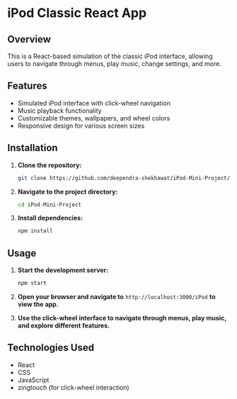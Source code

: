 # iPod Classic React App

## Overview

This is a React-based simulation of the classic iPod interface, allowing users to navigate through menus, play music, change settings, and more.

## Features

- Simulated iPod interface with click-wheel navigation
- Music playback functionality
- Customizable themes, wallpapers, and wheel colors
- Responsive design for various screen sizes

## Installation

1. **Clone the repository:**

   ```bash
   git clone https://github.com/deependra-shekhawat/iPod-Mini-Project/
   ```

2. **Navigate to the project directory:**

   ```bash
   cd iPod-Mini-Project
   ```

3. **Install dependencies:**

   ```bash
   npm install
   ```

## Usage

1. **Start the development server:**

   ```bash
   npm start
   ```

2. **Open your browser and navigate to** `http://localhost:3000/iPod` **to view the app.**

3. **Use the click-wheel interface to navigate through menus, play music, and explore different features.**

## Technologies Used

- React
- CSS
- JavaScript
- zingtouch (for click-wheel interaction)
